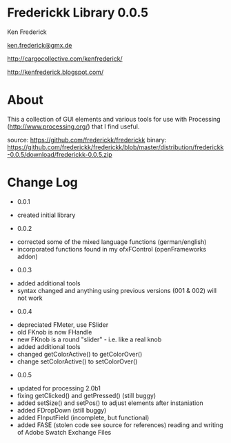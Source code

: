 Frederickk Library 0.0.5
===============

Ken Frederick

ken.frederick@gmx.de

http://cargocollective.com/kenfrederick/

http://kenfrederick.blogspot.com/


About
===============
This a collection of GUI elements and various tools for use with Processing (http://www.processing.org/) that I find useful.

source:  https://github.com/frederickk/frederickk
binary:  https://github.com/frederickk/frederickk/blob/master/distribution/frederickk-0.0.5/download/frederickk-0.0.5.zip


Change Log
===============

 -	0.0.1
 *	created initial library

 -	0.0.2
 *	corrected some of the mixed language functions (german/english) 
 *	incorporated functions found in my ofxFControl (openFrameworks addon) 

 -	0.0.3
 *	added additional tools
 *	syntax changed and anything using previous versions (001 & 002) will not work

 -	0.0.4
 *	depreciated FMeter, use FSlider
 *	old FKnob is now FHandle
 *	new FKnob is a round "slider" - i.e. like a real knob
 *	added additional tools
 *	changed getColorActive() to getColorOver()
 *	change setColorActive() to setColorOver()

 -	0.0.5
 *	updated for processing 2.0b1
 *	fixing getClicked() and getPressed() (still buggy)
 *	added setSize() and setPos() to adjust elements after instaniation
 *	added FDropDown (still buggy)
 *	added FInputField (incomplete, but functional)
 *	added FASE (stolen code see source for references) reading and writing of Adobe Swatch Exchange Files
